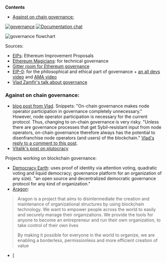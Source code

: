 <!-- START doctoc generated TOC please keep comment here to allow auto update -->
<!-- DON'T EDIT THIS SECTION, INSTEAD RE-RUN doctoc TO UPDATE -->
**Contents**

- [Against on chain governance:](#against-on-chain-governance)

<!-- END doctoc generated TOC please keep comment here to allow auto update -->

[![governance](https://badges.gitter.im/governance.svg)](https://gitter.im/ethereum/governance)
[![Documentation chat](https://badges.gitter.im/Join%20Chat.svg)](https://gitter.im/ethereum/documentation)

![governance flowchart](https://pbs.twimg.com/media/DcKW-GlXUAAMsR0.jpg)

Sources:
* [EIPs](https://github.com/ethereum/eips): Ethereum Improvement Proposals
* [Ethereum Magicians](https://ethereum-magicians.org/): for technical governance
* [Gitter room for Ethereum governance](https://gitter.im/ethereum/governance)
* [EIP-0](https://twitter.com/hashtag/EIP0?src=hash): for the philosophical and ethical part of governance + [an all devs video](https://www.youtube.com/watch?v=VJ3r52T7HV8) and [AMA video](https://www.youtube.com/watch?v=LcBqypKbYMA)
* [Vlad Zamfir's talk about governance](https://ethereum-magicians.org/t/vlad-zamfirs-ethcc-talk-about-governance/78)

### Against on chain governance:
* [blog post from Vlad](https://medium.com/@Vlad_Zamfir/against-on-chain-governance-a4ceacd040ca). Snippets: "On-chain governance makes node operator participation in governance completely unnecessary." However, node operator participation is necessary for the current protocol. Thus, changing to on-chain governance is very risky. "Unless there are governance processes that get Sybil-resistant input from node operators, on-chain governance therefore always has the potential to disenfranchise node operators (and users) of the blockchain." [Vlad's reply to a comment to this post](https://medium.com/@Vlad_Zamfir/its-only-just-a-design-problem-da3806ff5114).
* [Vitalik's post on plutocracy](https://vitalik.ca/general/2018/03/28/plutocracy.html)

Projects working on blockchain governance:
- [Democracy Earth](http://democracy.earth/): uses proof of identity via attention voting, quadratic voting and liquid democracy; governance platform for an organization of any size). "an open source and decentralized democratic governance protocol for any kind of organization."
- [Aragon](https://aragon.one/):

> Aragon is a project that aims to disintermediate the creation and maintenance of organizational structures by using blockchain technology. We want to empower people across the world to easily and securely manage their organizations. We provide the tools for anyone to become an entrepreneur and run their own organization, to take control of their own lives
>
> By making it possible for everyone in the world to organize, we are enabling a borderless, permissionless and more efficient creation of value
- [